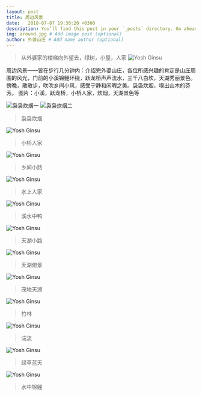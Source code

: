 ```yaml
---
layout: post
title: 周边风景
date:   2018-07-07 19:30:20 +0300
description: You’ll find this post in your `_posts` directory. Go ahead and edit it and re-build the site to see your changes. # Add post description (optional)
img: around.jpg # Add image post (optional)
author: 外婆山庄 # Add name author (optional)
---
```

>从外婆家的楼梯向外望去，绿树，小屋，人家
![Yosh Ginsu]({{site.baseurl}}/assets/img/around.jpg)

周边风景——皆在步行几分钟内：介绍完外婆山庄，各位所感兴趣的肯定是山庄周围的风光，门前的小溪锦鲤环绕，跃龙桥声声流水，三千八白坎，天湖秀丽景色。
傍晚，散散步，吹吹乡间小风，感受宁静和闲暇之美。袅袅炊烟，嗅出山木的芬芳。
图片：小溪，跃龙桥，小桥人家，炊烟，天湖景色等

![袅袅炊烟一]({{site.baseurl}}/assets/img/around19.jpg)
![袅袅炊烟二]({{site.baseurl}}/assets/img/mangdang8.jpg)
>袅袅炊烟
>

![Yosh Ginsu]({{site.baseurl}}/assets/img/around6.jpg)
>小桥人家
>

![Yosh Ginsu]({{site.baseurl}}/assets/img/around11.jpg)
>乡间小路
>

![Yosh Ginsu]({{site.baseurl}}/assets/img/around1.jpg)
>水上人家
>

![Yosh Ginsu]({{site.baseurl}}/assets/img/around12.jpg)
>溪水中鸭
>

![Yosh Ginsu]({{site.baseurl}}/assets/img/around16.jpg)
>天湖小路
>

![Yosh Ginsu]({{site.baseurl}}/assets/img/around18.jpg)
>天湖俯景
>

![Yosh Ginsu]({{site.baseurl}}/assets/img/around17.jpg)
>茂地天湖
>

![Yosh Ginsu]({{site.baseurl}}/assets/img/around21.jpg)
>竹林
>

![Yosh Ginsu]({{site.baseurl}}/assets/img/around24.jpg)
>湍流
>

![Yosh Ginsu]({{site.baseurl}}/assets/img/around26.jpg)
>绿草蓝天
>

![Yosh Ginsu]({{site.baseurl}}/assets/img/shanzhuang3.jpg)
>水中锦鲤
>

